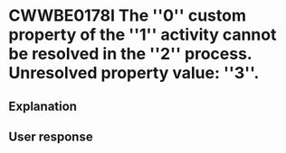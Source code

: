 # CWWBE0178I The ''0'' custom property of the ''1'' activity cannot be resolved in the ''2'' process. Unresolved property value: ''3''.

## Explanation

## User response